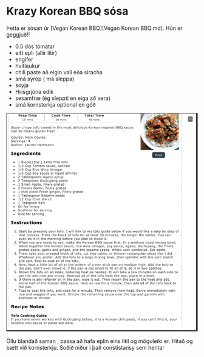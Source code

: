 
# Krazy Korean BBQ sósa

Þetta er sósan úr [Vegan Korean BBQ](Vegan Korean BBQ.md). Hún er geggjuð!!

- 0.5 dós tómatar
- eitt epli (allir litir)
- engifer
- hvítlaukur
- chili paste að eigin vali eða siracha
- smá sýróp ( má sleppa)
- soyja
- Hrísgrjóna edik
- sesamfræ (ég sleppti en eiga að vera)
- smá kornsterkja optional en góð

 ![BBQ](bbq.png)

Öllu blandað saman , passa að hafa eplin eins lítil og möguleiki er. Hitað og bætt við kornsterkju. Soðið niður i það constistansy sem hentar
